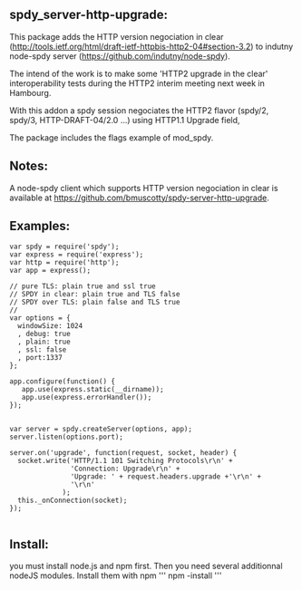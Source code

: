 spdy_server-http-upgrade:
--------------------------------

This package adds the HTTP version negociation in clear (http://tools.ietf.org/html/draft-ietf-httpbis-http2-04#section-3.2) to indutny node-spdy server (https://github.com/indutny/node-spdy).

The intend of the work is to make some 'HTTP2 upgrade in the clear' interoperability tests during the HTTP2 interim meeting next week in Hambourg. 

With this addon a spdy session negociates the HTTP2 flavor (spdy/2, spdy/3, HTTP-DRAFT-04/2.0 ...) using HTTP1.1 Upgrade field, 

The package includes the flags example of mod_spdy.


Notes:
-----

A node-spdy client which supports HTTP version negociation in clear is available at https://github.com/bmuscotty/spdy-server-http-upgrade. 
 
Examples: 
--------

```
var spdy = require('spdy');
var express = require('express');
var http = require('http');
var app = express();

// pure TLS: plain true and ssl true
// SPDY in clear: plain true and TLS false
// SPDY over TLS: plain false and TLS true
//
var options = {
  windowSize: 1024
  , debug: true
  , plain: true
  , ssl: false
  , port:1337
};

app.configure(function() {
   app.use(express.static(__dirname));
   app.use(express.errorHandler());
});

       
var server = spdy.createServer(options, app);
server.listen(options.port);

server.on('upgrade', function(request, socket, header) {
  socket.write('HTTP/1.1 101 Switching Protocols\r\n' +
               'Connection: Upgrade\r\n' +
               'Upgrade: ' + request.headers.upgrade +'\r\n' +
               '\r\n'
             );
  this._onConnection(socket);
});


```

Install:
-------
you must install node.js and npm first. 
Then you need several additionnal nodeJS modules. Install them with npm
'''
npm -install <name of the module missing> 
'''
